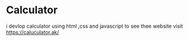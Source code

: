# Calculator
i devlop calculator using html ,css and javascript to see thee website visit https://caluculator.ak/
